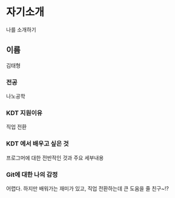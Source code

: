 # 자기소개
나를 소개하기

## 이름
김태형

### 전공
나노공학

### KDT 지원이유
직업 전환

### KDT 에서 배우고 싶은 것
프로그머에 대한 전반적인 것과 주요 세부내용

### Git에 대한 나의 감정
어렵다. 하지만 배워가는 재미가 있고, 직업 전환하는데 큰 도움을 줄 친구~!?